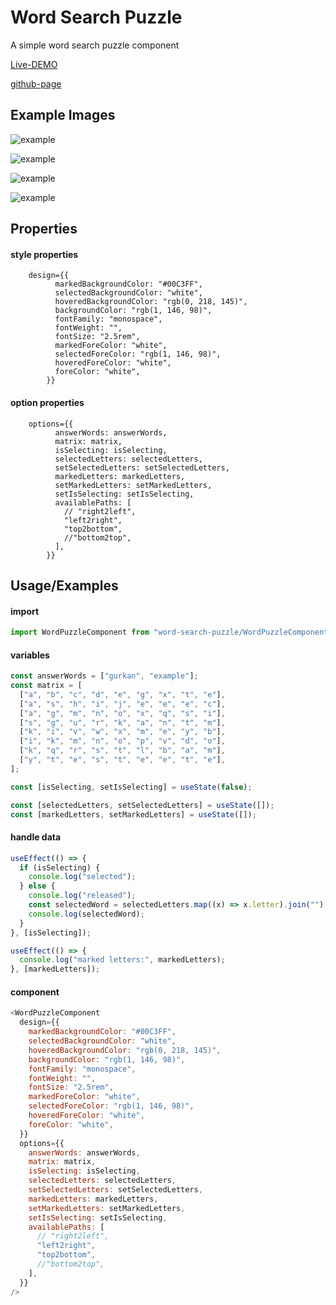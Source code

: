 # Word Search Puzzle

A simple word search puzzle component

[Live-DEMO](https://word-search-puzzle.vercel.app)

[github-page](https://github.com/gurkanucar/word_search_puzzle)

## Example Images

![example](./img0.png)

![example](./img.png)

![example](./img2.png)

![example](./img3.png)

## Properties

#### style properties

```
    design={{
          markedBackgroundColor: "#00C3FF",
          selectedBackgroundColor: "white",
          hoveredBackgroundColor: "rgb(0, 218, 145)",
          backgroundColor: "rgb(1, 146, 98)",
          fontFamily: "monospace",
          fontWeight: "",
          fontSize: "2.5rem",
          markedForeColor: "white",
          selectedForeColor: "rgb(1, 146, 98)",
          hoveredForeColor: "white",
          foreColor: "white",
        }}
```

#### option properties

```
    options={{
          answerWords: answerWords,
          matrix: matrix,
          isSelecting: isSelecting,
          selectedLetters: selectedLetters,
          setSelectedLetters: setSelectedLetters,
          markedLetters: markedLetters,
          setMarkedLetters: setMarkedLetters,
          setIsSelecting: setIsSelecting,
          availablePaths: [
            // "right2left",
            "left2right",
            "top2bottom",
            //"bottom2top",
          ],
        }}
```

## Usage/Examples

#### import

```javascript
import WordPuzzleComponent from "word-search-puzzle/WordPuzzleComponent";
```

#### variables

```javascript
const answerWords = ["gurkan", "example"];
const matrix = [
  ["a", "b", "c", "d", "e", "g", "x", "t", "e"],
  ["a", "s", "h", "i", "j", "e", "e", "e", "c"],
  ["a", "g", "m", "n", "o", "x", "q", "s", "i"],
  ["s", "g", "u", "r", "k", "a", "n", "t", "m"],
  ["k", "i", "v", "w", "x", "m", "e", "y", "b"],
  ["i", "k", "m", "n", "o", "p", "v", "d", "o"],
  ["k", "q", "r", "s", "t", "l", "b", "a", "m"],
  ["y", "t", "e", "s", "t", "e", "e", "t", "e"],
];

const [isSelecting, setIsSelecting] = useState(false);

const [selectedLetters, setSelectedLetters] = useState([]);
const [markedLetters, setMarkedLetters] = useState([]);
```

#### handle data

```javascript
useEffect(() => {
  if (isSelecting) {
    console.log("selected");
  } else {
    console.log("released");
    const selectedWord = selectedLetters.map((x) => x.letter).join("");
    console.log(selectedWord);
  }
}, [isSelecting]);

useEffect(() => {
  console.log("marked letters:", markedLetters);
}, [markedLetters]);
```

#### component

```javascript
<WordPuzzleComponent
  design={{
    markedBackgroundColor: "#00C3FF",
    selectedBackgroundColor: "white",
    hoveredBackgroundColor: "rgb(0, 218, 145)",
    backgroundColor: "rgb(1, 146, 98)",
    fontFamily: "monospace",
    fontWeight: "",
    fontSize: "2.5rem",
    markedForeColor: "white",
    selectedForeColor: "rgb(1, 146, 98)",
    hoveredForeColor: "white",
    foreColor: "white",
  }}
  options={{
    answerWords: answerWords,
    matrix: matrix,
    isSelecting: isSelecting,
    selectedLetters: selectedLetters,
    setSelectedLetters: setSelectedLetters,
    markedLetters: markedLetters,
    setMarkedLetters: setMarkedLetters,
    setIsSelecting: setIsSelecting,
    availablePaths: [
      // "right2left",
      "left2right",
      "top2bottom",
      //"bottom2top",
    ],
  }}
/>
```
